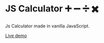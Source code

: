 # JS Calculator ➕ ➖ ➗ ✖️

Js Calculator made in vanilla JavaScript.

[Live demo](https://ir3ne.github.io/JS-Calculator/)
